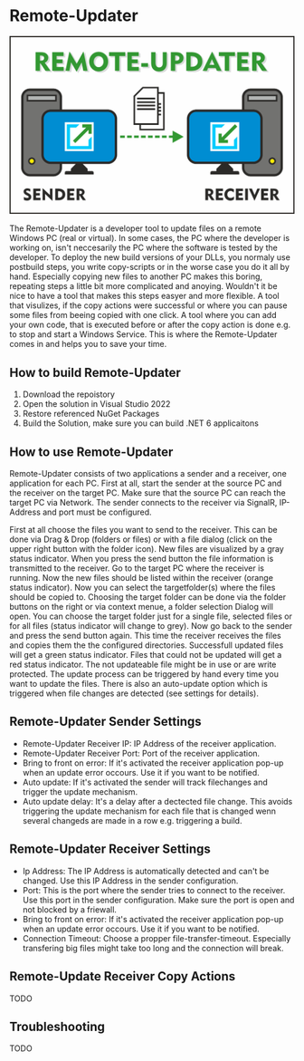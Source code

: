 # Remote-Updater

![alt text](https://github.com/Weiberle/Remote-Updater/blob/master/ReadMeImages/RemoteUpdater_Overview.jpg?raw=true)

The Remote-Updater is a developer tool to update files on a remote Windows PC (real or virtual). In some cases, the PC where the developer is working on, isn't neccesarily the PC where the software is tested by the developer. To deploy the new build versions of your DLLs, you normaly use postbuild steps, you write copy-scripts or in the worse case you do it all by hand. Especially copying new files to another PC makes this boring, repeating steps a little bit more complicated and anoying. Wouldn't it be nice to have a tool that makes this steps easyer and more flexible. A tool that visulizes, if the copy actions were successful or where you can pause some files from beeing copied with one click. A tool where you can add your own code, that is executed before or after the copy action is done e.g. to stop and start a Windows Service. This is where the Remote-Updater comes in and helps you to save your time.

## How to build Remote-Updater
1. Download the repoistory
2. Open the solution in Visual Studio 2022
3. Restore referenced NuGet Packages
4. Build the Solution, make sure you can build .NET 6 applicaitons

## How to use Remote-Updater
Remote-Updater consists of two applications a sender and a receiver, one application for each PC. First at all, start the sender at the source PC and the receiver on the target PC. Make sure that the source PC can reach the target PC via Network. The sender connects to the receiver via SignalR, IP-Address and port must be configured.

First at all choose the files you want to send to the receiver. This can be done via Drag & Drop (folders or files) or with a file dialog (click on the upper right button with the folder icon). New files are visualized by a gray status indicator. When you press the send button the file information is transmitted to the receiver. Go to the target PC where the receiver is running. Now the new files should be listed within the receiver (orange status indicator). Now you can select the targetfolder(s) where the files should be copied to. Choosing the target folder can be done via the folder buttons on the right or via context menue, a folder selection Dialog will open. You can choose the target folder just for a single file, selected files or for all files (status indicator will change to grey). Now go back to the sender and press the send button again. This time the receiver receives the files and copies them the the configured directories. Successfull updated files will get a green status indicator. Files that could not be updated will get a red status indicator. The not updateable file might be in use or are write protected. The update process can be triggered by hand every time you want to update the files. There is also an auto-update option which is triggered when file changes are detected (see settings for details).

## Remote-Updater Sender Settings
- Remote-Updater Receiver IP: IP Address of the receiver application. 
- Remote-Updater Receiver Port: Port of the receiver application.
- Bring to front on error: If it's activated the receiver application pop-up when an update error occours. Use it if you want to be notified.
- Auto update: If it's activated the sender will track filechanges and trigger the update mechanism.
- Auto update delay: It's a delay after a dectected file change. This avoids triggering the update mechanism for each file that is changed wenn several changeds are made in a row e.g. triggering a build.

## Remote-Updater Receiver Settings
- Ip Address: The IP Address is automatically detected and can't be changed. Use this IP Address in the sender configuration.
- Port: This is the port where the sender tries to connect to the receiver. Use this port in the sender configuration. Make sure the port is open and not blocked by a friewall.
- Bring to front on error: If it's activated the receiver application pop-up when an update error occours. Use it if you want to be notified.
- Connection Timeout: Choose a propper file-transfer-timeout. Especially transfering big files might take too long and the connection will break.

## Remote-Update Receiver Copy Actions
TODO

## Troubleshooting
TODO

